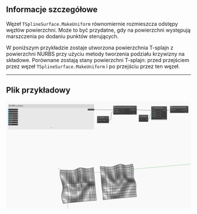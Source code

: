 ## Informacje szczegółowe
Węzeł `TSplineSurface.MakeUniform` równomiernie rozmieszcza odstępy węzłów powierzchni. Może to być przydatne, gdy na powierzchni występują marszczenia po dodaniu punktów sterujących.

W poniższym przykładzie zostaje utworzona powierzchnia T-splajn z powierzchni NURBS przy użyciu metody tworzenia podziału krzywizny na składowe. Porównane zostają stany powierzchni T-splajn: przed przejściem przez węzeł `TSplineSurface.MakeUniform` i po przejściu przez ten węzeł.


___
## Plik przykładowy

![TSplineSurface.MakeUniform](./Autodesk.DesignScript.Geometry.TSpline.TSplineSurface.MakeUniform_img.jpg)
